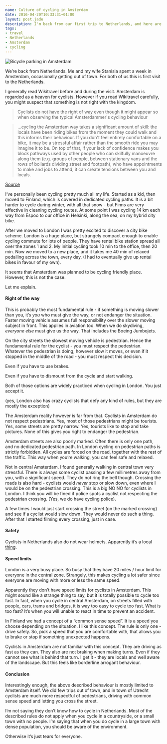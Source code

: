```yaml
---
name: Culture of cycling in Amsterdam
date: 2016-04-20T10:33:31+01:00
layout: post.jade
description: I'm back from our first trip to Netherlands, and here are a few notes on cycling culture in Amsterdam
tags:
- travel
- Netherlands
- Amsterdam
- cycling
---
```


<img src="https://alexsavin.me/photos/2016-04-20-cycles-amsterdam.jpg" class="featured" alt="Bicycle parking in Amsterdam">

We’re back from Netherlands. Me and my wife Stanisla spent a week in Amsterdam, occasionally getting out of town. For both of us this is first visit to the Netherlands.

I generally read Wikitravel before and during the visit. Amsterdam is regarded as a heaven for cyclists. However if you read Wikitravel carefully, you might suspect that something is not right with the kingdom.

> Cyclists do not have the right of way even though it might appear so when observing the typical Amsterdammer's cycling behaviour

> …cycling the Amsterdam way takes a significant amount of skill: the locals have been riding bikes from the moment they could walk and this informs their behaviour. If you don't feel entirely comfortable on a bike, it may be a stressful affair rather than the smooth ride you may imagine it to be. On top of that, if your lack of confidence makes you block pathways used by other people who can skilfully manoeuvre along them (e.g. groups of people, between stationary vans and the rows of bollards dividing street and footpath), who have appointments to make and jobs to attend, it can create tensions between you and locals.

[Source](http://wikitravel.org/en/Amsterdam#Get_around)

I’ve personally been cycling pretty much all my life. Started as a kid, then moved to Finland, which is covered in dedicated cycling paths. It is a bit harder to cycle during winter, with all that snow - but Finns are very effective in cleaning cycling routes. At some point I was cycling 14 km each way from Espoo to our office in Helsinki, along the sea, on my hybrid city bike.

After we moved to London I was pretty excited to discover a city bike scheme. London is a huge place, but strangely compact enough to enable cycling commute for lots of people. They have rental bike station spread all over the zones 1 and 2. My initial cycling took 10 min to the office, then 20 min. Now we moved to a new place, and it takes me 40 min of relaxed pedalling across the town, every day. (I had to eventually give up rental bikes in favour of my own).

It seems that Amsterdam was planned to be cycling friendly place. However, this is not the case.

Let me explain.

#### Right of the way

This is probably the most fundamental rule - if something is moving slower than you, it’s _you_ who must give the way, or not endanger the situation. Faster moving vehicle assumes full responsibility over the slower moving subject in front. This applies in aviation too. When we do skydiving, _everyone else_ must give us the way. That includes the Boeing Jumbojets.

On the city streets the slowest moving vehicle is pedestrian. Hence the fundamental rule for the cyclist - you must respect the pedestrian. Whatever the pedestrian is doing, however slow it moves, or even if it stopped in the middle of the road - you must respect this decision.

Even if you have to use brakes.

Even if you have to dismount from the cycle and start walking.

Both of those options are widely practiced when cycling in London. You just accept it.

(yes, London also has crazy cyclists that defy any kind of rules, but they are mostly the exception)

The Amsterdam reality however is far from that. Cyclists in Amsterdam do not respect pedestrians. Yes, most of those pedestrians might be tourists. Yes, some streets are pretty narrow. Yes, tourists like to stop and take pictures. None of this gives you right to endanger the pedestrian.

Amsterdam streets are also poorly marked. Often there is only one path, and no dedicated pedestrian path. In London cycling on pedestrian paths is strictly forbidden. All cycles are forced on the road, together with the rest of the traffic. This way when you’re walking, you can feel safe and relaxed.

Not in central Amsterdam. I found generally walking in central town very stressful. There is always some cyclist passing a few millimetres away from you, with a significant speed. They do not ring the bell though. Crossing the roads is also hard - cyclists would _never_ stop or slow down, even where I would be on the pedestrian crossing. This is a big NO NO for cyclists in London. I think you will be fined if police spots a cyclist not respecting the pedestrian crossing. (Yes, we do have cycling police).

A few times I would just start crossing the street (on the marked crossing) and see if a cyclist would slow down. They would never do such a thing. After that I started filming every crossing, just in case.

#### Safety

Cyclists in Netherlands also do not wear helmets. Apparently it’s a local [thing](http://www.treehugger.com/bikes/why-dutch-dont-wear-helmets.html).

#### Speed limits

London is a very busy place. So busy that they have 20 miles / hour limit for everyone in the central zone. Strangely, this makes cycling a lot safer since everyone are moving with more or less the same speed.

Apparently they don’t have speed limits for cyclists in Amsterdam. This might sound like a strange thing to say, but it is totally possible to cycle too fast. In fact, when you cycle in central Amsterdam, on streets filled with people, cars, trams and bridges, it is way too easy to cycle too fast. What is too fast? It’s when you will unable to react in time to prevent an accident.

In Finland we had a concept of a “common sense speed”. It is a speed you choose depending on the situation. I like this concept. The rule is only one - drive safely. So, pick a speed that you are comfortable with, that allows you to brake or stop if something unexpected happens.

Cyclists in Amsterdam are not familiar with this concept. They are driving as fast as they can. They also are not braking when making turns. Even if they cannot see what is behind that turn. I get it - they are locals and well aware of the landscape. But this feels like borderline arrogant behaviour.

#### Conclusion

Interestingly enough, the above described behaviour is mostly limited to Amsterdam itself. We did few trips out of town, and in town of Utrecht cyclists are much more respectful of pedestrians, driving with common sense speed and letting you cross the street.

I’m not saying they don’t know how to cycle in Netherlands. Most of the described rules do not apply when you cycle in a countryside, or a small town with no people. I’m saying that when you do cycle in a large town with dense population, you should be aware of the environment.

Otherwise it’s just tears for everyone.
